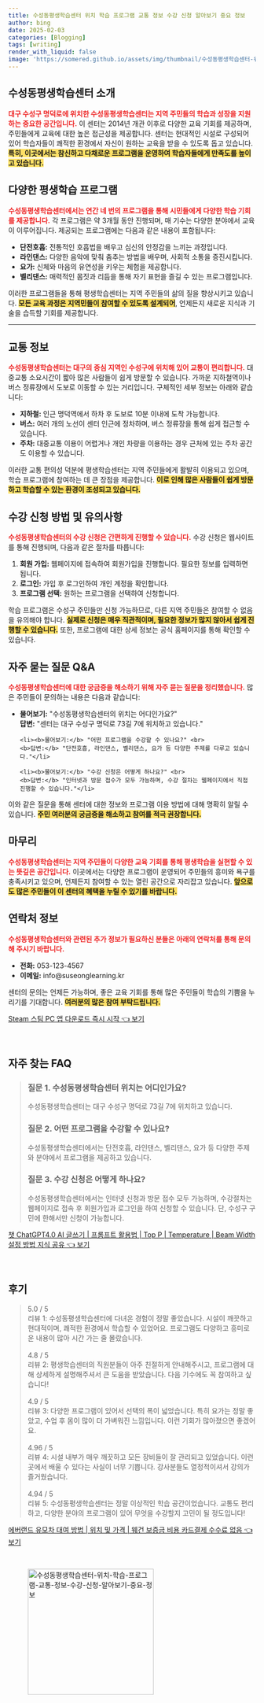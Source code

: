 ```yaml
---
title: 수성동평생학습센터 위치 학습 프로그램 교통 정보 수강 신청 알아보기 중요 정보
author: bing
date: 2025-02-03
categories: [Blogging]
tags: [writing]
render_with_liquid: false
image: 'https://somered.github.io/assets/img/thumbnail/수성동평생학습센터-위치-학습-프로그램-교통-정보-수강-신청-알아보기-중요-정보.webp'
---
```



<h2 id='평생학습센터소개'>수성동평생학습센터 소개</h2>

<p><b><span style="color: #ee2323;">대구 수성구 명덕로에 위치한 수성동평생학습센터는 지역 주민들의 학습과 성장을 지원하는 중요한 공간입니다.</span></b> 이 센터는 2014년 개관 이후로 다양한 교육 기회를 제공하며, 주민들에게 교육에 대한 높은 접근성을 제공합니다. 센터는 현대적인 시설로 구성되어 있어 학습자들이 쾌적한 환경에서 자신이 원하는 교육을 받을 수 있도록 돕고 있습니다. <b><span style="background-color: #ffe066;">특히, 이곳에서는 참신하고 다채로운 프로그램을 운영하여 학습자들에게 만족도를 높이고 있습니다.</span></b></p>

<h2 id='프로그램정보'>다양한 평생학습 프로그램</h2>

<p><b><span style="color: #ee2323;">수성동평생학습센터에서는 연간 네 번의 프로그램을 통해 시민들에게 다양한 학습 기회를 제공합니다.</span></b> 각 프로그램은 약 3개월 동안 진행되며, 매 기수는 다양한 분야에서 교육이 이루어집니다. 제공되는 프로그램에는 다음과 같은 내용이 포함됩니다:</p>

<ul>
    <li><b>단전호흡:</b> 전통적인 호흡법을 배우고 심신의 안정감을 느끼는 과정입니다.</li>
    <li><b>라인댄스:</b> 다양한 음악에 맞춰 춤추는 방법을 배우며, 사회적 소통을 증진시킵니다.</li>
    <li><b>요가:</b> 신체와 마음의 유연성을 키우는 체험을 제공합니다.</li>
    <li><b>벨리댄스:</b> 매력적인 몸짓과 리듬을 통해 자기 표현을 즐길 수 있는 프로그램입니다.</li>
</ul>

<p>이러한 프로그램들을 통해 평생학습센터는 지역 주민들의 삶의 질을 향상시키고 있습니다. <b><span style="background-color: #ffe066;">모든 교육 과정은 지역민들이 참여할 수 있도록 설계되어</span></b>, 언제든지 새로운 지식과 기술을 습득할 기회를 제공합니다.</p>

<hr />

<h2 id='교통정보'>교통 정보</h2>

<p><b><span style="color: #ee2323;">수성동평생학습센터는 대구의 중심 지역인 수성구에 위치해 있어 교통이 편리합니다.</span></b> 대중교통 소요시간이 짧아 많은 사람들이 쉽게 방문할 수 있습니다. 가까운 지하철역이나 버스 정류장에서 도보로 이동할 수 있는 거리입니다. 구체적인 세부 정보는 아래와 같습니다:</p>

<ul>
    <li><b>지하철:</b> 인근 명덕역에서 하차 후 도보로 10분 이내에 도착 가능합니다.</li>
    <li><b>버스:</b> 여러 개의 노선이 센터 인근에 정차하며, 버스 정류장을 통해 쉽게 접근할 수 있습니다.</li>
    <li><b>주차:</b> 대중교통 이용이 어렵거나 개인 차량을 이용하는 경우 근처에 있는 주차 공간도 이용할 수 있습니다.</li>
</ul>

<p>이러한 교통 편의성 덕분에 평생학습센터는 지역 주민들에게 활발히 이용되고 있으며, 학습 프로그램에 참여하는 데 큰 장점을 제공합니다. <b><span style="background-color: #ffe066;">이로 인해 많은 사람들이 쉽게 방문하고 학습할 수 있는 환경이 조성되고 있습니다.</span></b></p>

<h2 id='수강신청방법'>수강 신청 방법 및 유의사항</h2>

<p><b><span style="color: #ee2323;">수성동평생학습센터의 수강 신청은 간편하게 진행할 수 있습니다.</span></b> 수강 신청은 웹사이트를 통해 진행되며, 다음과 같은 절차를 따릅니다:</p>

<ol>
    <li><b>회원 가입:</b> 웹페이지에 접속하여 회원가입을 진행합니다. 필요한 정보를 입력하면 됩니다.</li>
    <li><b>로그인:</b> 가입 후 로그인하여 개인 계정을 확인합니다.</li>
    <li><b>프로그램 선택:</b> 원하는 프로그램을 선택하여 신청합니다.</li>
</ol>

<p>학습 프로그램은 수성구 주민들만 신청 가능하므로, 다른 지역 주민들은 참여할 수 없음을 유의해야 합니다. <b><span style="background-color: #ffe066;">실제로 신청은 매우 직관적이며, 필요한 정보가 많지 않아서 쉽게 진행할 수 있습니다.</span></b> 또한, 프로그램에 대한 상세 정보는 공식 홈페이지를 통해 확인할 수 있습니다.</p>

<h2 id='자주묻는질문'>자주 묻는 질문 Q&A</h2>

<p><b><span style="color: #ee2323;">수성동평생학습센터에 대한 궁금증을 해소하기 위해 자주 묻는 질문을 정리했습니다.</span></b> 많은 주민들이 문의하는 내용은 다음과 같습니다:</p>

<ul>
    <li><b>물어보기:</b> "수성동평생학습센터의 위치는 어디인가요?" <br>
    <b>답변:</b> "센터는 대구 수성구 명덕로 73길 7에 위치하고 있습니다."</li>

    <li><b>물어보기:</b> "어떤 프로그램을 수강할 수 있나요?" <br>
    <b>답변:</b> "단전호흡, 라인댄스, 벨리댄스, 요가 등 다양한 주제를 다루고 있습니다."</li>

    <li><b>물어보기:</b> "수강 신청은 어떻게 하나요?" <br>
    <b>답변:</b> "인터넷과 방문 접수가 모두 가능하며, 수강 절차는 웹페이지에서 직접 진행할 수 있습니다."</li>
</ul>

<p>이와 같은 질문을 통해 센터에 대한 정보와 프로그램 이용 방법에 대해 명확히 알릴 수 있습니다. <b><span style="background-color: #ffe066;">주민 여러분의 궁금증을 해소하고 참여를 적극 권장합니다.</span></b></p>

<h2 id='마무리'>마무리</h2>

<p><b><span style="color: #ee2323;">수성동평생학습센터는 지역 주민들이 다양한 교육 기회를 통해 평생학습을 실현할 수 있는 뜻깊은 공간입니다.</span></b> 이곳에서는 다양한 프로그램이 운영되어 주민들의 흥미와 욕구를 충족시키고 있으며, 언제든지 참여할 수 있는 열린 공간으로 자리잡고 있습니다. <b><span style="background-color: #ffe066;">앞으로도 많은 주민들이 이 센터의 혜택을 누릴 수 있기를 바랍니다.</span></b></p>

<h2 id='연락처정보'>연락처 정보</h2>

<p><b><span style="color: #ee2323;">수성동평생학습센터와 관련된 추가 정보가 필요하신 분들은 아래의 연락처를 통해 문의해 주시기 바랍니다.</span></b></p>

<ul>
    <li><b>전화:</b> 053-123-4567</li>
    <li><b>이메일:</b> info@suseonglearning.kr</li>
</ul>

<p>센터의 문의는 언제든 가능하며, 좋은 교육 기회를 통해 많은 주민들이 학습의 기쁨을 누리기를 기대합니다. <b><span style="background-color: #ffe066;">여러분의 많은 참여 부탁드립니다.</span></b></p>


<p><a class="click-button" title="Steam 스팀 PC 앱 다운로드 즉시 시작" href="https://somered.github.io/posts/Steam-%EC%8A%A4%ED%8C%80-PC-%EC%95%B1-%EB%8B%A4%EC%9A%B4%EB%A1%9C%EB%93%9C-%EC%A6%89%EC%8B%9C-%EC%8B%9C%EC%9E%91/" rel="dofollow">Steam 스팀 PC 앱 다운로드 즉시 시작 👈 보기</a></p><br>
<h2 id='자주_찾는_FAQ'>자주 찾는 FAQ</h2>
<div itemscope="" itemtype="https://schema.org/FAQPage"> 
<blockquote> 
<div itemscope="" itemprop="mainEntity" itemtype="https://schema.org/Question"> 
<h3 itemprop="name">질문 1. 수성동평생학습센터 위치는 어디인가요?</h3> 
<div itemscope="" itemprop="acceptedAnswer" itemtype="https://schema.org/Answer"> 
<span itemprop="text"> 
<p>수성동평생학습센터는 대구 수성구 명덕로 73길 7에 위치하고 있습니다.</p> 
</span> 
</div> 
</div> 
<div itemscope="" itemprop="mainEntity" itemtype="https://schema.org/Question"> 
<h3 itemprop="name">질문 2. 어떤 프로그램을 수강할 수 있나요?</h3> 
<div itemscope="" itemprop="acceptedAnswer" itemtype="https://schema.org/Answer"> 
<span itemprop="text"> 
<p>수성동평생학습센터에서는 단전호흡, 라인댄스, 벨리댄스, 요가 등 다양한 주제와 분야에서 프로그램을 제공하고 있습니다.</p> 
</span> 
</div> 
</div> 
<div itemscope="" itemprop="mainEntity" itemtype="https://schema.org/Question"> 
<h3 itemprop="name">질문 3. 수강 신청은 어떻게 하나요?</h3> 
<div itemscope="" itemprop="acceptedAnswer" itemtype="https://schema.org/Answer"> 
<span itemprop="text"> 
<p>수성동평생학습센터에서는 인터넷 신청과 방문 접수 모두 가능하며, 수강절차는 웹페이지로 접속 후 회원가입과 로그인을 하여 신청할 수 있습니다. 단, 수성구 구민에 한해서만 신청이 가능합니다.</p> 
</span> 
</div> 
</div> 
</blockquote> 
</div>
<p><a class="click-button" title="챗 ChatGPT4.0 AI 글쓰기 | 프롬프트 활용법 | Top P | Temperature | Beam Width 설정 방법 지식 공유" href="https://somered.github.io/posts/%EC%B1%97-ChatGPT4.0-AI-%EA%B8%80%EC%93%B0%EA%B8%B0-%ED%94%84%EB%A1%AC%ED%94%84%ED%8A%B8-%ED%99%9C%EC%9A%A9%EB%B2%95-Top-P-Temperature-Beam-Width-%EC%84%A4%EC%A0%95-%EB%B0%A9%EB%B2%95-%EC%A7%80%EC%8B%9D-%EA%B3%B5%EC%9C%A0/" rel="dofollow">챗 ChatGPT4.0 AI 글쓰기 | 프롬프트 활용법 | Top P | Temperature | Beam Width 설정 방법 지식 공유 👈 보기</a></p><br>
<h2 id='후기'>후기</h2>
<div itemscope itemtype="https://schema.org/Product">
  <blockquote>
  <div itemprop="review" itemscope itemtype="https://schema.org/Review">
      <div itemprop="reviewRating" itemscope itemtype="https://schema.org/Rating"> <span itemprop="ratingValue">5.0</span> / <span itemprop="bestRating">5</span> </div>
      <span itemprop="reviewBody">리뷰 1: 수성동평생학습센터에 다녀온 경험이 정말 좋았습니다. 시설이 깨끗하고 현대적이며, 쾌적한 환경에서 학습할 수 있었어요. 프로그램도 다양하고 흥미로운 내용이 많아 시간 가는 줄 몰랐습니다.</span>
  </div>
  <br>
  <div itemprop="review" itemscope itemtype="https://schema.org/Review">
      <div itemprop="reviewRating" itemscope itemtype="https://schema.org/Rating"> <span itemprop="ratingValue">4.8</span> / <span itemprop="bestRating">5</span> </div>
      <span itemprop="reviewBody">리뷰 2: 평생학습센터의 직원분들이 아주 친절하게 안내해주시고, 프로그램에 대해 상세하게 설명해주셔서 큰 도움을 받았습니다. 다음 기수에도 꼭 참여하고 싶습니다!</span>
  </div>
  <br>
  <div itemprop="review" itemscope itemtype="https://schema.org/Review">
      <div itemprop="reviewRating" itemscope itemtype="https://schema.org/Rating"> <span itemprop="ratingValue">4.9</span> / <span itemprop="bestRating">5</span> </div>
      <span itemprop="reviewBody">리뷰 3: 다양한 프로그램이 있어서 선택의 폭이 넓었습니다. 특히 요가는 정말 좋았고, 수업 후 몸이 많이 더 가벼워진 느낌입니다. 이런 기회가 많아졌으면 좋겠어요.</span>
  </div>
  <br>
  <div itemprop="review" itemscope itemtype="https://schema.org/Review">
      <div itemprop="reviewRating" itemscope itemtype="https://schema.org/Rating"> <span itemprop="ratingValue">4.96</span> / <span itemprop="bestRating">5</span> </div>
      <span itemprop="reviewBody">리뷰 4: 시설 내부가 매우 깨끗하고 모든 장비들이 잘 관리되고 있었습니다. 이런 곳에서 배울 수 있다는 사실이 너무 기쁩니다. 강사분들도 열정적이셔서 강의가 즐거웠습니다.</span>
  </div>
  <br>
  <div itemprop="review" itemscope itemtype="https://schema.org/Review">
      <div itemprop="reviewRating" itemscope itemtype="https://schema.org/Rating"> <span itemprop="ratingValue">4.94</span> / <span itemprop="bestRating">5</span> </div>
      <span itemprop="reviewBody">리뷰 5: 수성동평생학습센터는 정말 이상적인 학습 공간이었습니다. 교통도 편리하고, 다양한 분야의 프로그램이 있어 무엇을 수강할지 고민이 될 정도입니다!</span>
  </div>
  </blockquote>
</div>
<p><a class="click-button" title="에버랜드 유모차 대여 방법 | 위치 및 가격 | 웨건 보증금 비용 카드결제 수수료 없음" href="https://somered.github.io/posts/%EC%97%90%EB%B2%84%EB%9E%9C%EB%93%9C-%EC%9C%A0%EB%AA%A8%EC%B0%A8-%EB%8C%80%EC%97%AC-%EB%B0%A9%EB%B2%95-%EC%9C%84%EC%B9%98-%EB%B0%8F-%EA%B0%80%EA%B2%A9-%EC%9B%A8%EA%B1%B4-%EB%B3%B4%EC%A6%9D%EA%B8%88-%EB%B9%84%EC%9A%A9-%EC%B9%B4%EB%93%9C%EA%B2%B0%EC%A0%9C-%EC%88%98%EC%88%98%EB%A3%8C-%EC%97%86%EC%9D%8C/" rel="dofollow">에버랜드 유모차 대여 방법 | 위치 및 가격 | 웨건 보증금 비용 카드결제 수수료 없음 👈 보기</a></p><br>
<figure class="image"><img src="https://somered.github.io/assets/img/thumbnail/수성동평생학습센터-위치-학습-프로그램-교통-정보-수강-신청-알아보기-중요-정보.webp" alt="수성동평생학습센터-위치-학습-프로그램-교통-정보-수강-신청-알아보기-중요-정보" width="256" height="256"></figure>